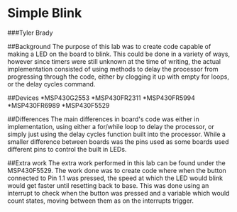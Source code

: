 # Simple Blink

###Tyler Brady

##Background
The purpose of this lab was to create code capable of making a LED on the board to blink. This could be done in a variety of ways, 
however since timers were still unknown at the time of writing, the actual implementation consisted of using methods to delay the
processor from progressing through the code, either by clogging it up with empty for loops, or the delay cycles command.

##Devices
*MSP430G2553
*MSP430FR2311
*MSP430FR5994
*MSP430FR6989
*MSP430F5529

##Differences
The main differences in board's code was either in implementation, using either a for/while loop to delay the processor, 
or simply just using the delay cycles function built into the processor. While a smaller difference between boards was the pins used
as some boards used different pins to control the built in LEDs.

##Extra work
The extra work performed in this lab can be found under the MSP430F5529. The work done was to create code where when the button
connected to Pin 1.1 was pressed, the speed at which the LED would blink would get faster until resetting back to base. This was done
using an interrupt to check when the button was pressed and a variable which would count states, moving between them as on the interrupts
trigger.